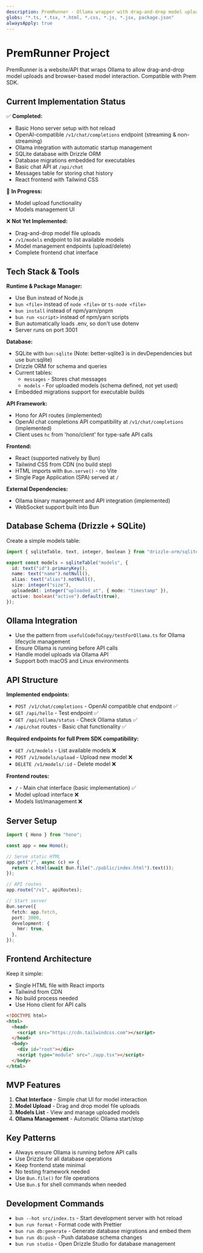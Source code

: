 ```yaml
---
description: PremRunner - Ollama wrapper with drag-and-drop model uploads
globs: "*.ts, *.tsx, *.html, *.css, *.js, *.jsx, package.json"
alwaysApply: true
---
```


# PremRunner Project

PremRunner is a website/API that wraps Ollama to allow drag-and-drop model uploads and browser-based model interaction. Compatible with Prem SDK.

## Current Implementation Status

✅ **Completed:**

- Basic Hono server setup with hot reload
- OpenAI-compatible `/v1/chat/completions` endpoint (streaming & non-streaming)
- Ollama integration with automatic startup management
- SQLite database with Drizzle ORM
- Database migrations embedded for executables
- Basic chat API at `/api/chat`
- Messages table for storing chat history
- React frontend with Tailwind CSS

🚧 **In Progress:**

- Model upload functionality
- Models management UI

❌ **Not Yet Implemented:**

- Drag-and-drop model file uploads
- `/v1/models` endpoint to list available models
- Model management endpoints (upload/delete)
- Complete frontend chat interface

## Tech Stack & Tools

**Runtime & Package Manager:**

- Use Bun instead of Node.js
- `bun <file>` instead of `node <file>` or `ts-node <file>`
- `bun install` instead of npm/yarn/pnpm
- `bun run <script>` instead of npm/yarn scripts
- Bun automatically loads .env, so don't use dotenv
- Server runs on port 3001

**Database:**

- SQLite with `bun:sqlite` (Note: better-sqlite3 is in devDependencies but use bun:sqlite)
- Drizzle ORM for schema and queries
- Current tables:
  - `messages` - Stores chat messages
  - `models` - For uploaded models (schema defined, not yet used)
- Embedded migrations support for executable builds

**API Framework:**

- Hono for API routes (implemented)
- OpenAI chat completions API compatibility at `/v1/chat/completions` (implemented)
- Client uses `hc` from 'hono/client' for type-safe API calls

**Frontend:**

- React (supported natively by Bun)
- Tailwind CSS from CDN (no build step)
- HTML imports with `Bun.serve()` - no Vite
- Single Page Application (SPA) served at `/`

**External Dependencies:**

- Ollama binary management and API integration (implemented)
- WebSocket support built into Bun

## Database Schema (Drizzle + SQLite)

Create a simple models table:

```ts
import { sqliteTable, text, integer, boolean } from "drizzle-orm/sqlite-core";

export const models = sqliteTable("models", {
  id: text("id").primaryKey(),
  name: text("name").notNull(),
  alias: text("alias").notNull(),
  size: integer("size"),
  uploadedAt: integer("uploaded_at", { mode: "timestamp" }),
  active: boolean("active").default(true),
});
```

## Ollama Integration

- Use the pattern from `usefulCodeToCopy/testForOllama.ts` for Ollama lifecycle management
- Ensure Ollama is running before API calls
- Handle model uploads via Ollama API
- Support both macOS and Linux environments

## API Structure

**Implemented endpoints:**

- `POST /v1/chat/completions` - OpenAI compatible chat endpoint ✅
- `GET /api/hello` - Test endpoint ✅
- `GET /api/ollama/status` - Check Ollama status ✅
- `/api/chat` routes - Basic chat functionality ✅

**Required endpoints for full Prem SDK compatibility:**

- `GET /v1/models` - List available models ❌
- `POST /v1/models/upload` - Upload new model ❌
- `DELETE /v1/models/:id` - Delete model ❌

**Frontend routes:**

- `/` - Main chat interface (basic implementation) ✅
- Model upload interface ❌
- Models list/management ❌

## Server Setup

```ts
import { Hono } from "hono";

const app = new Hono();

// Serve static HTML
app.get("/", async (c) => {
  return c.html(await Bun.file("./public/index.html").text());
});

// API routes
app.route("/v1", apiRoutes);

// Start server
Bun.serve({
  fetch: app.fetch,
  port: 3000,
  development: {
    hmr: true,
  },
});
```

## Frontend Architecture

Keep it simple:

- Single HTML file with React imports
- Tailwind from CDN
- No build process needed
- Use Hono client for API calls

```html
<!DOCTYPE html>
<html>
  <head>
    <script src="https://cdn.tailwindcss.com"></script>
  </head>
  <body>
    <div id="root"></div>
    <script type="module" src="./app.tsx"></script>
  </body>
</html>
```

## MVP Features

1. **Chat Interface** - Simple chat UI for model interaction
2. **Model Upload** - Drag and drop model file uploads
3. **Models List** - View and manage uploaded models
4. **Ollama Management** - Automatic Ollama start/stop

## Key Patterns

- Always ensure Ollama is running before API calls
- Use Drizzle for all database operations
- Keep frontend state minimal
- No testing framework needed
- Use `Bun.file()` for file operations
- Use `Bun.$` for shell commands when needed

## Development Commands

- `bun --hot src/index.ts` - Start development server with hot reload
- `bun run format` - Format code with Prettier
- `bun run db:generate` - Generate database migrations and embed them
- `bun run db:push` - Push database schema changes
- `bun run studio` - Open Drizzle Studio for database management
